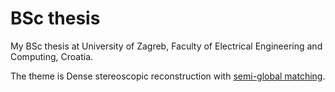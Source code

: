 # BSc thesis

My BSc thesis at University of Zagreb, Faculty of Electrical Engineering and Computing, Croatia.

The theme is Dense stereoscopic reconstruction with [semi-global matching](https://www.robotic.de/fileadmin/robotic/hirschmu/cvpr05hh.pdf).

